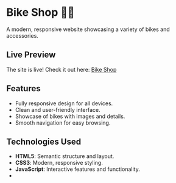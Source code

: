 # Bike Shop 🚴‍♂️

A modern, responsive website showcasing a variety of bikes and accessories.

## Live Preview
The site is live! Check it out here: [Bike Shop](https://nayem-ahmed.github.io/Bike-shop/)

## Features
- Fully responsive design for all devices.
- Clean and user-friendly interface.
- Showcase of bikes with images and details.
- Smooth navigation for easy browsing.

## Technologies Used
- **HTML5**: Semantic structure and layout.
- **CSS3**: Modern, responsive styling.
- **JavaScript**: Interactive features and functionality.
-

